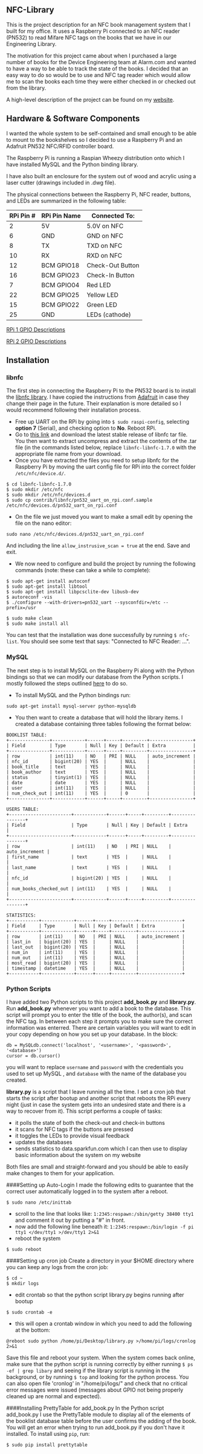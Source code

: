 ## NFC-Library
This is the project description for an NFC book management system that I built for my office.
It uses a Raspberry Pi connected to an NFC reader (PN532) to read Mifare NFC tags on the books that we have in our Engineering Library.

The motivation for this project came about when I purchased a large number of books for the Device Engineering team at Alarm.com and wanted to have a way to be able to track the state of the books. I decided that an easy way to do so would be to use and NFC tag reader which would allow me to scan the books each time they were either checked in or checked out from the library.

A high-level description of the project can be found on my [website](http://gabrielsoares.com/projects/electronics/nfc_library.html).

## Hardware & Software Components
I wanted the whole system to be self-contained and small enough to be able to mount to the bookshelves so I decided to use a Raspberry Pi and an Adafruit PN532 NFC/RFID controller board. 

The Raspberry Pi is running a Raspian Wheezy distribution onto which I have installed MySQL and the Python binding library.

I have also built an enclosure for the system out of wood and acrylic using a laser cutter (drawings included in .dwg file).

The physical connections between the Raspberry Pi, NFC reader, buttons, and LEDs are summarized in the following table:

RPi Pin # | RPi Pin Name | Connected To:
--------- | ------------ | -------------
2 | 5V | 5.0V on NFC
6 | GND | GND on NFC
8 | TX | TXD on NFC
10 | RX | RXD on NFC
12 | BCM GPIO18 | Check-Out Button
16 | BCM GPIO23 | Check-In Button
7 | BCM GPIO04 | Red LED
22 | BCM GPIO25 | Yellow LED
15 | BCM GPIO22 | Green LED
25 | GND | LEDs (cathode)

[RPi 1 GPIO Descriptions](https://github.com/gbsoares/NFC-Library/blob/master/gpio-descriptions-rpi1.png)

[RPi 2 GPIO Descriptions](https://github.com/gbsoares/NFC-Library/blob/master/gpio-descriptions-rpi2.png)

## Installation

### libnfc
The first step in connecting the Raspberry Pi to the PN532 board is to install the [libnfc library](http://nfc-tools.org/index.php?title=Main_Page). I have copied the instructions from [Adafruit](https://learn.adafruit.com/adafruit-nfc-rfid-on-raspberry-pi/overview) in case they change their page in the future. Their explanation is more detailed so I would recommend following their installation process.
* Free up UART on the RPi by going into `$ sudo raspi-config`, selecting **option 7** (Serial), and checking option to **No**. Reboot RPi.
* Go to [this link](https://bintray.com/nfc-tools/sources/libnfc) and download the latest stable release of libnfc tar file. You then want to extract uncompress and extract the contents of the .tar file (in the commands listed below, replace `libnfc-libnfc-1.7.0` with the appropriate file name from your download.
* Once you have extracted the files you need to setup libnfc for the Raspberry Pi by moving the uart config file for RPi into the correct folder `/etc/nfc/device.d/`.
```
$ cd libnfc-libnfc-1.7.0
$ sudo mkdir /etc/nfc
$ sudo mkdir /etc/nfc/devices.d
$ sudo cp contrib/libnfc/pn532_uart_on_rpi.conf.sample /etc/nfc/devices.d/pn532_uart_on_rpi.conf
```
* On the file we just moved you want to make a small edit by opening the file on the nano editor:
```
sudo nano /etc/nfc/devices.d/pn532_uart_on_rpi.conf
```
And including the line `allow_instrusive_scan = true` at the end. Save and exit.
* We now need to configure and build the project by running the following commands (note: these can take a while to complete):
```
$ sudo apt-get install autoconf
$ sudo apt-get install libtool
$ sudo apt-get install libpcsclite-dev libusb-dev
$ autoreconf -vis
$ ./configure --with-drivers=pn532_uart --sysconfdir=/etc --prefix=/usr
```
```
$ sudo make clean
$ sudo make install all
```
You can test that the installation was done successfully by running `$ nfc-list`. You should see some text that says: "Connected to NFC Reader: ...".

### MySQL
The next step is to install MySQL on the Raspberry Pi along with the Python bindings so that we can modify our database from the Python scripts. I mostly followed the steps outlined [here](http://raspberrywebserver.com/sql-databases/using-mysql-on-a-raspberry-pi.html) to do so.
* To install MySQL and the Python bindings run:
```
sudo apt-get install mysql-server python-mysqldb
```
* You then want to create a database that will hold the library items. I created a database containing three tables following the format below:
```
BOOKLIST TABLE:
+---------------+------------+------+-----+---------+----------------+
| Field         | Type       | Null | Key | Default | Extra          |
+---------------+------------+------+-----+---------+----------------+
| row           | int(11)    | NO   | PRI | NULL    | auto_increment |
| nfc_id        | bigint(20) | YES  |     | NULL    |                |
| book_title    | text       | YES  |     | NULL    |                |
| book_author   | text       | YES  |     | NULL    |                |
| status        | tinyint(1) | YES  |     | NULL    |                |
| date          | date       | YES  |     | NULL    |                |
| user          | int(11)    | YES  |     | NULL    |                |
| num_check_out | int(11)    | YES  |     | 0       |                |
+---------------+------------+------+-----+---------+----------------+

USERS TABLE: 
+-----------------------+------------+------+-----+---------+----------------+
| Field                 | Type       | Null | Key | Default | Extra          |
+-----------------------+------------+------+-----+---------+----------------+
| row                   | int(11)    | NO   | PRI | NULL    | auto_increment |
| first_name            | text       | YES  |     | NULL    |                |
| last_name             | text       | YES  |     | NULL    |                |
| nfc_id                | bigint(20) | YES  |     | NULL    |                |
| num_books_checked_out | int(11)    | YES  |     | NULL    |                |
+-----------------------+------------+------+-----+---------+----------------+

STATISTICS:
+-----------+------------+------+-----+---------+----------------+
| Field     | Type       | Null | Key | Default | Extra          |
+-----------+------------+------+-----+---------+----------------+
| row       | int(11)    | NO   | PRI | NULL    | auto_increment |
| last_in   | bigint(20) | YES  |     | NULL    |                |
| last_out  | bigint(20) | YES  |     | NULL    |                |
| num_in    | int(11)    | YES  |     | NULL    |                |
| num_out   | int(11)    | YES  |     | NULL    |                |
| most_read | bigint(20) | YES  |     | NULL    |                |
| timestamp | datetime   | YES  |     | NULL    |                |
+-----------+------------+------+-----+---------+----------------+
```

### Python Scripts
I have added two Python scripts to this project **add_book.py** and **library.py**.
Run **add_book.py** whenever you want to add a book to the database. This script will prompt you to enter the title of the book, the author(s), and scan the NFC tag. In between each step it prompts you to make sure the correct information was enterred. There are certain variables you will want to edit in your copy depending on how you set up your database.
In the block:
```
db = MySQLdb.connect('localhost', '<username>', '<password>', '<database>')
cursor = db.cursor()
```
you will want to replace `username` and `password` with the credentials you used to set up MySQL , and `database` with the name of the database you created.

**library.py** is a script that I leave running all the time. I set a cron job that starts the script after bootup and another script that reboots the RPi every night (just in case the system gets into an undesired state and there is a way to recover from it). This script performs a couple of tasks:
* it polls the state of both the check-out and check-in buttons
* it scans for NFC tags if the buttons are pressed
* it toggles the LEDs to provide visual feedback
* updates the databases
* sends statistics to data.sparkfun.com which I can then use to display basic information about the system on my website

Both files are small and straight-forward and you should be able to easily make changes to them for your application.

####Setting up Auto-Login
I made the following edits to guarantee that the correct user automatically logged in to the system after a reboot.
```
$ sudo nano /etc/inittab
```
* scroll to the line that looks like: `1:2345:respawn:/sbin/getty 38400 tty1` and comment it out by putting a "#" in front.
* now add the following line beneath it: `1:2345:respawn:/bin/login -f pi tty1 </dev/tty1 >/dev/tty1 2>&1`
* reboot the system
```
$ sudo reboot
```

####Setting up cron job
Create a directory in your $HOME directory where you can keep any logs from the cron job:
```
$ cd ~
$ mkdir logs
```
* edit crontab so that the python script library.py begins running after bootup
```
$ sudo crontab -e
```
* this will open a crontab window in which you need to add the following at the bottom:
```
@reboot sudo python /home/pi/Desktop/library.py >/home/pi/logs/cronlog 2>&1
```
Save this file and reboot your system. When the system comes back online, make sure that the python script is running correctly by either running `$ ps -ef | grep libary` and seeing if the library script is running in the background, or by running `$ top` and looking for the python process.
You can also open file 'cronlog' in "/home/pi/logs/" and check that no critical error messages were issued (messages about GPIO not being properly cleaned up are normal and expected).

####Installing PrettyTable for add_book.py
In the Python script add_book.py I use the PrettyTable module to display all of the elements of the booklist database table before the user confirms the adding of the book. You will get an error when trying to run add_book.py if you don't have it installed. To install using `pip`, run:
```
$ sudo pip install prettytable
```
